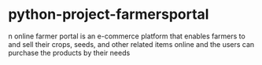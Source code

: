 # python-project-farmersportal
n online farmer portal is an e-commerce platform that enables farmers to and sell their crops, seeds,  and other related items online and the users can purchase the products by their needs
